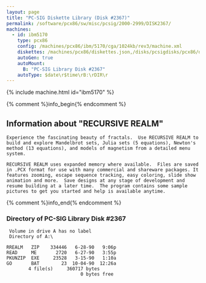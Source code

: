 ```yaml
---
layout: page
title: "PC-SIG Diskette Library (Disk #2367)"
permalink: /software/pcx86/sw/misc/pcsig/2000-2999/DISK2367/
machines:
  - id: ibm5170
    type: pcx86
    config: /machines/pcx86/ibm/5170/cga/1024kb/rev3/machine.xml
    diskettes: /machines/pcx86/diskettes.json,/disks/pcsigdisks/pcx86/diskettes.json
    autoGen: true
    autoMount:
      B: "PC-SIG Library Disk #2367"
    autoType: $date\r$time\rB:\rDIR\r
---
```


{% include machine.html id="ibm5170" %}

{% comment %}info_begin{% endcomment %}

## Information about "RECURSIVE REALM"

    Experience the fascinating beauty of fractals.  Use RECURSIVE REALM to
    build and explore Mandelbrot sets, Julia sets (5 equations), Newton's
    method (13 equations), and models of magnetism from a detailed menu
    system.
    
    RECURSIVE REALM uses expanded memory where available.  Files are saved
    in .PCX format for use with many commercial and shareware packages. It
    features zooming, escape sequence tracking, easy coloring, slide show
    animation and more.  Save designs at any stage of development and
    resume building at a later time.  The program contains some sample
    pictures to get you started and help is available anytime.
{% comment %}info_end{% endcomment %}


### Directory of PC-SIG Library Disk #2367

     Volume in drive A has no label
     Directory of A:\

    RREALM   ZIP    334446   6-28-90   9:06p
    READ     ME       2720   6-27-90   3:55p
    PKUNZIP  EXE     23528   3-15-90   1:10a
    GO       BAT        23  10-04-90  12:26a
            4 file(s)     360717 bytes
                               0 bytes free
